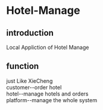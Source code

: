 # Hotel-Manage
## introduction
Local Appliction of Hotel Manage
## function
just Like XieCheng  
customer--order hotel  
hotel--manage hotels and orders  
platform--manage the whole system
